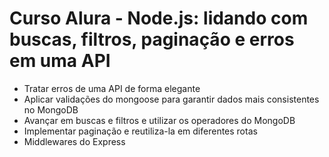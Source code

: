 # Curso Alura - Node.js: lidando com buscas, filtros, paginação e erros em uma API
- Tratar erros de uma API de forma elegante
- Aplicar validações do mongoose para garantir dados mais consistentes no MongoDB
- Avançar em buscas e filtros e utilizar os operadores do MongoDB
- Implementar paginação e reutiliza-la em diferentes rotas
- Middlewares do Express
